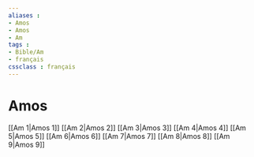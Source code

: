 ```yaml
---
aliases : 
- Amos
- Amos
- Am
tags : 
- Bible/Am
- français
cssclass : français
---
```


# Amos

[[Am 1|Amos 1]]
[[Am 2|Amos 2]]
[[Am 3|Amos 3]]
[[Am 4|Amos 4]]
[[Am 5|Amos 5]]
[[Am 6|Amos 6]]
[[Am 7|Amos 7]]
[[Am 8|Amos 8]]
[[Am 9|Amos 9]]
